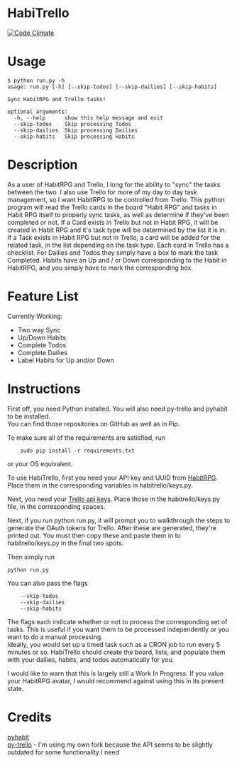 HabiTrello
==========
[![Code Climate](https://codeclimate.com/repos/5548e8e86956801233001bdb/badges/d525bdbb4e765943c51e/gpa.svg)](https://codeclimate.com/repos/5548e8e86956801233001bdb/feed)

Usage
=====
```
$ python run.py -h
usage: run.py [-h] [--skip-todos] [--skip-dailies] [--skip-habits]

Sync HabitRPG and Trello tasks!

optional arguments:
  -h, --help      show this help message and exit
  --skip-todos    Skip processing Todos
  --skip-dailies  Skip processing Dailies
  --skip-habits   Skip processing Habits
```

Description
===========

As a user of HabitRPG and Trello, I long for the ability to "sync" the tasks between the two. 
I also use Trello for more of my day to day task management, so I want HabitRPG to be controlled from Trello. 
This python program will read the Trello cards in the board "Habit RPG" and tasks in Habit RPG itself to properly sync tasks, as well as determine if they've been completed or not.
If a Card exists in Trello but not in Habit RPG, it will be created in Habit RPG and it's task type will be determined by the list it is in.
If a Task exists in Habit RPG but not in Trello, a card will be added for the related task, in the list depending on the task type.
Each card in Trello has a checklist. For Dailies and Todos they simply have a box to mark the task Completed.
Habits have an Up and / or Down corresponding to the Habit in HabitRPG, and you simply have to mark the corresponding box.

Feature List
============
Currently Working:
 * Two way Sync
 * Up/Down Habits
 * Complete Todos
 * Complete Dailies
 * Label Habits for Up and/or Down

Instructions
============

First off, you need Python installed. You will also need py-trello and pyhabit to be installed.  
You can find those repositories on GitHub as well as in Pip.

To make sure all of the requirements are satisfied, run  
```
    sudo pip install -r requirements.txt
```

or your OS equivalent.

To use HabiTrello, first you need your API key and UUID from [HabitRPG](https://habitrpg.com/#/options/settings/api). Place them in the corresponding variables in habitrello/keys.py.

Next, you need your [Trello api keys](https://trello.com/1/appKey/generate). Place those in the habitrello/keys.py file, in the corresponding spaces.

Next, if you run python run.py, it will prompt you to walkthrough the steps to generate the OAuth tokens for Trello. After these are generated, they're printed out. You must then copy these and paste them in to habitrello/keys.py in the final two spots.

Then simply run  
```
python run.py
```

You can also pass the flags
```
    --skip-todos
    --skip-dailies
    --skip-habits
```
The flags each indicate whether or not to process the corresponding set of tasks. 
This is useful if you want them to be processed independently or you want to do a manual processing.  
Ideally, you would set up a timed task such as a CRON job to run every 5 minutes or so.
HabiTrello should create the board, lists, and populate them with your dailies, habits, and todos automatically
for you.

I would like to warn that this is largely still a Work In Progress. If you value your HabitRPG avatar, I would recommend against using this in its present state.

Credits
=======
[pyhabit](https://github.com/elssar/pyhabit)  
[py-trello](https://github.com/sarumont/py-trello) - I'm using my own fork because the API seems to be slightly outdated for some functionality I need
